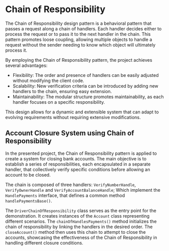 # Chain of Responsibility
The Chain of Responsibility design pattern is a behavioral pattern that passes a request along a chain of handlers. Each
handler decides either to process the request or to pass it to the next handler in the chain. This pattern promotes
loose coupling, allowing multiple objects to handle a request without the sender needing to know which object will
ultimately process it.

By employing the Chain of Responsibility pattern, the project achieves several advantages:
- Flexibility: The order and presence of handlers can be easily adjusted without modifying the client code.
- Scalability: New verification criteria can be introduced by adding new handlers to the chain, ensuring easy extension.
- Maintainability: The modular structure promotes maintainability, as each handler focuses on a specific responsibility.

This design allows for a dynamic and extensible system that can adapt to evolving requirements without requiring
extensive modifications.

## Account Closure System using Chain of Responsibility

In the presented project, the Chain of Responsibility pattern is applied to create a system for closing bank accounts.
The main objective is to establish a series of responsibilities, each encapsulated in a separate handler, that
collectively verify specific conditions before allowing an account to be closed.

The chain is composed of three handlers: `VerifyNumberHandle`, `VerifyOwnerHandle` and `VerifyAccountBalanceHandle`;
Which implement the `HandlePayments` interface, that defines a common method `handlePaymentsBase()`.

The `DriverChainOfResponsibility` class serves as the entry point for the demonstration. It creates instances of the
`Account` class representing different scenarios. The `chainOfHandlesPayments()` method initializes the chain of
responsibility by linking the handlers in the desired order. The `closeAccount()` method then uses this chain to
attempt to close the accounts, showcasing the effectiveness of the Chain of Responsibility in handling different closure
conditions.
